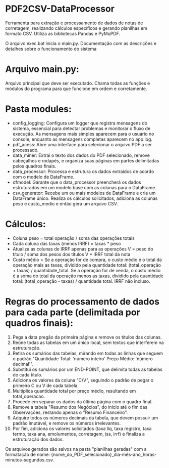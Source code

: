 # PDF2CSV-DataProcessor
Ferramenta para extração e processamento de dados de notas de corretagem, realizando cálculos específicos e gerando planilhas em formato CSV. Utiliza as bibliotecas Pandas e PyMuPDF.

O arquivo exec.bat inicia o main.py.
Documentação com as descrições e detalhes sobre o funcionamento do sistema

# Arquivo main.py:
Arquivo principal que deve ser executado. Chama todas as funções e módulos do programa para que funcione em ordem e corretamente.

# Pasta modules:
- config_logging: Configura um logger que registra mensagens do sistema, essencial para detectar problemas e monitorar o fluxo de execução. As mensagens mais simples aparecem para o usuário no console, enquanto as mensagens completas aparecem no app.log.
- pdf_acess: Abre uma interface para selecionar o arquivo PDF a ser processado.
- data_miner: Extrai o texto dos dados do PDF selecionado, remove cabeçalhos e rodapés, e organiza suas páginas em partes delimitadas pelos quadros finais.
- data_processor: Processa e estrutura os dados extraídos de acordo com o modelo de DataFrame.
- dfmodel: Garante que o data_processor preencherá os dados estruturados em um modelo base com as colunas para o DataFrame.
- csv_generator: Recebe um ou mais modelos de DataFrame e cria um DataFrame único. Realiza os cálculos solicitados, adiciona as colunas peso e custo_medio e então gera um arquivo CSV.

# Cálculos:
- Coluna peso = total operação / soma das operações totais
- Cada coluna das taxas (menos IRRF) = taxas * peso
- Atualiza as colunas de IRRF apenas para as operações V = peso do título / soma dos pesos dos títulos V * IRRF total da nota
- Custo médio = Se a operação for de compra, o custo médio é o total da operação mais as taxas, dividido pela quantidade total: (total_operação + taxas) / quantidade_total. Se a operação for de venda, o custo médio é a soma do total da operação menos as taxas, dividido pela quantidade total: (total_operação - taxas) / quantidade total. IRRF não incluso.

# Regras do processamento de dados para cada parte (delimitada por quadros finais):
1. Pega a data pregão da primeira página e remove os títulos das colunas.
2. Reúne todas as tabelas em um único local, sem textos que interferem na estruturação.
3. Retira os sumários das tabelas, mirando em todas as linhas que seguem o padrão "Quantidade Total: 'número inteiro' Preço Médio: 'número decimal'".
5. Substitui os sumários por um END-POINT, que delimita todas as tabelas de cada título.
6. Adiciona os valores da coluna "C/V", seguindo o padrão de pegar o primeiro C ou V de cada tabela.
7. Multiplica quantidade total por preço médio, resultando em total_operacao.
8. Procede em separar os dados da última página com o quadro final.
9. Remove a tabela "Resumo dos Negócios", do início até o fim das Observações, restando apenas o "Resumo Financeiro".
10. Adquire todos os números decimais da tabela, que devem possuir um padrão imutável, e remove os números irrelevantes.
11. Por fim, adiciona os valores solicitados (taxa liq, taxa registro, taxa termo, taxa ana, emolumentos, corretagem, iss, irrf) e finaliza a estruturação dos dados.

Os arquivos gerados são salvos na pasta "planilhas geradas" com a formatação de nome: {nome_do_PDF_selecionado}_dia-mês-ano_horas-minutos-segundos.csv.

